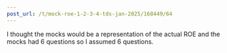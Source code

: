```yaml
---
post_url: /t/mock-roe-1-2-3-4-tds-jan-2025/168449/64
---
```

I thought the mocks would be a representation of the actual ROE and the mocks had 6 questions so I assumed 6 questions.